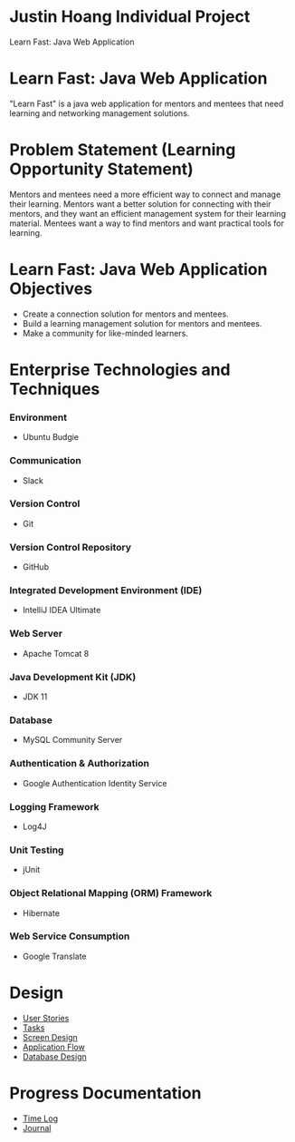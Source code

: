# Justin Hoang Individual Project
Learn Fast: Java Web Application

# Learn Fast: Java Web Application
"Learn Fast" is a java web application for mentors and mentees that need learning and networking management solutions.

# Problem Statement (Learning Opportunity Statement)
Mentors and mentees need a more efficient way to connect and manage their learning. Mentors want a better solution for connecting with their mentors, and they want an efficient management system for their learning material. Mentees want a way to find mentors and want practical tools for learning.

# Learn Fast: Java Web Application Objectives
- Create a connection solution for mentors and mentees.
- Build a learning management solution for mentors and mentees.
- Make a community for like-minded learners.

# Enterprise Technologies and Techniques
### Environment
- Ubuntu Budgie

### Communication
- Slack 

### Version Control
- Git

### Version Control Repository
- GitHub

### Integrated Development Environment (IDE)
- IntelliJ IDEA Ultimate

### Web Server
- Apache Tomcat 8

### Java Development Kit (JDK)
- JDK 11

### Database
- MySQL Community Server

### Authentication & Authorization
- Google Authentication Identity Service

### Logging Framework
- Log4J

### Unit Testing
- jUnit

### Object Relational Mapping (ORM) Framework
- Hibernate

### Web Service Consumption
- Google Translate

# Design

* [User Stories](design-documents/user-stories.md)
* [Tasks](design-documents/tasks.md)
* [Screen Design](design-documents/screen-designs.md)
* [Application Flow](design-documents/application-flow.md)
* [Database Design](design-documents/database-diagram.png)

# Progress Documentation

* [Time Log](time-log.md)
* [Journal](journal.md)